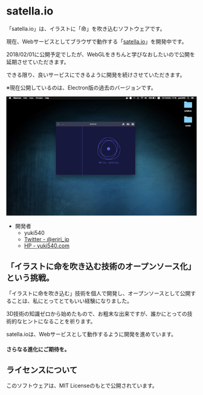 # satella.io
「satella.io」は、イラストに「命」を吹き込むソフトウェアです。

現在、Webサービスとしてブラウザで動作する「[satella.io](http://satella.io)」を開発中です。

2018/02/01に公開予定でしたが、WebGLをきちんと学びなおしたいので公開を延期させていただきます。

できる限り、良いサービスにできるように開発を続けさせていただきます。

※現在公開しているのは、Electron版の過去のバージョンです。

![screenshot](screenshot/1.png)


- 開発者
  - yuki540
  - [Twitter - @eriri_jp](https://twitter.com/eriri_jp)
  - [HP - yuki540.com](http://yuki540.com)
  
## 「イラストに命を吹き込む技術のオープンソース化」という挑戦。

「イラストに命を吹き込む」技術を個人で開発し、オープンソースとして公開することは、私にとってとてもいい経験になりました。

3D技術の知識ゼロから始めたもので、お粗末な出来ですが、誰かにとっての技術的なヒントになることを祈ります。

satella.ioは、Webサービスとして動作するように開発を進めています。

#### さらなる進化にご期待を。

## ライセンスについて
このソフトウェアは、MIT Licenseのもとで公開されています。
